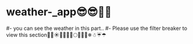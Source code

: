 # weather-_app😎😎🔆🌞
#- you can see the weather in this part..
#- Please use the filter breaker to view this section🤭🤭☀🌚🌘🌗🌔🌕🌓🌖🌙❄☃☔☂
